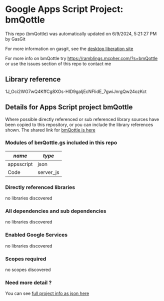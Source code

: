 # Google Apps Script Project: bmQottle
This repo (bmQottle) was automatically updated on 6/9/2024, 5:21:27 PM by GasGit

For more information on gasgit, see the [desktop liberation site](https://ramblings.mcpher.com/drive-sdk-and-github/migrategasgit/ "desktop liberation")

For more info on bmQottle try https://ramblings.mcpher.com/?s=bmQottle or use the issues section of this repo to contact me
## Library reference
1J_Oci2WG7wQ4KffCg8XOs-HID9gaIjEcNFlidE_7gwiJnrgQw24ozKct


## Details for Apps Script project bmQottle
Where possible directly referenced or sub referenced library sources have been copied to this repository, or you can include the library references shown. 
The shared link for [bmQottle is here](https://script.google.com/d/1J_Oci2WG7wQ4KffCg8XOs-HID9gaIjEcNFlidE_7gwiJnrgQw24ozKct/edit?usp=sharing "open in the GAS IDE")

### Modules of bmQottle.gs included in this repo
*name*|*type*
--- | --- 
appsscript| json
Code| server_js
### Directly referenced libraries
no libraries discovered
### All dependencies and sub dependencies
no libraries discovered
### Enabled Google Services
no libraries discovered
### Scopes required
no scopes discovered
### Need more detail ?
You can see [full project info as json here](info.json)
